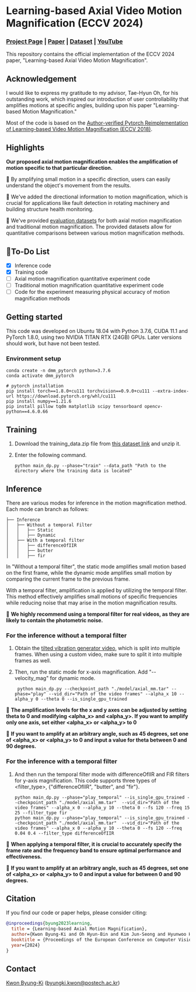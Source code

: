 # Learning-based Axial Video Motion Magnification (ECCV 2024)
### [Project Page](https://axial-momag.github.io/axial-momag/) | [Paper](https://arxiv.org/abs/2312.09551)  |  [Dataset](https://drive.google.com/drive/folders/1jB2aCfOlQGgAVAzv9lsMDfWlzEIHbYy0)  |  [YouTube](https://www.youtube.com/watch?v=rirtanavs34)
This repository contains the official implementation of the ECCV 2024 paper, "Learning-based Axial Video Motion Magnification".

## Acknowledgement
I would like to express my gratitude to my advisor, Tae-Hyun Oh, for his outstanding work, which inspired our introduction of user controllability that amplifies motions at specific angles, building upon his paper "Learning-based Motion Magnification."

Most of the code is based on the [Author-verified Pytorch Reimplementation of Learning-based Video Motion Magnification (ECCV 2018)](https://github.com/postech-ami/Deep-Motion-Mag-Pytorch).

## Highlights
**Our proposed axial motion magnification enables the amplification of motion specific to that particular direction.** 

🌟 By amplifying small motion in a specific direction, users can easily understand the object's movement from the results.

🌟 We've added the directional information to motion magnification, which is crucial for applications like fault detection in rotating machinery and building structure health monitoring.

🌟 We've provided [evaluation datasets](https://arxiv.org/abs/2312.09551) for both axial motion magnification and traditional motion magnification. The provided datasets allow for quantitative comparisons between various motion magnification methods.


## 💪To-Do List

- [x] Inference code
- [x] Training code
- [ ] Axial motion magnification quantitative experiment code
- [ ] Traditional motion magnification quantitative experiment code
- [ ] Code for the experiment measuring physical accuracy of motion magnification methods

## Getting started
This code was developed on Ubuntu 18.04 with Python 3.7.6, CUDA 11.1 and PyTorch 1.8.0, using two NVIDIA TITAN RTX (24GB) GPUs. 
Later versions should work, but have not been tested.

### Environment setup

```
conda create -n dmm_pytorch python=3.7.6
conda activate dmm_pytorch

# pytorch installation
pip install torch==1.8.0+cu111 torchvision==0.9.0+cu111 --extra-index-url https://download.pytorch.org/whl/cu111
pip install numpy==1.21.6
pip install pillow tqdm matplotlib scipy tensorboard opencv-python==4.6.0.66
```

## Training
1. Download the training_data.zip file from [this dataset link](https://drive.google.com/drive/folders/1jB2aCfOlQGgAVAzv9lsMDfWlzEIHbYy0) and unzip it.

2. Enter the following command.
    ```
    python main_dp.py --phase="train" --data_path "Path to the directory where the training data is located"
    ```

## Inference
There are various modes for inference in the motion magnification method. Each mode can branch as follows:

    ├── Inference
    │   ├── Without a temporal Filter
    │   │   ├── Static
    │   │   ├── Dynamic
    │   ├── With a temporal filter   
    │   │   ├── differenceOfIIR
    │   │   ├── butter
    │   │   ├── fir

In "Without a temporal filter", the static mode amplifies small motion based on the first frame, while the dynamic mode amplifies small motion by comparing the current frame to the previous frame.

With a temporal filter, amplification is applied by utilizing the temporal filter. This method effectively amplifies small motions of specific frequencies while reducing noise that may arise in the motion magnification results.

🌟 **We highly recommend using a temporal filter for real videos, as they are likely to contain the photometric noise.** 

    
### For the inference without a temporal filter

1) Obtain the [tilted vibration generator video](https://drive.google.com/drive/folders/1Ql0re87ESWPrrZ_fHKWSMGdj34ddBfUn), which is split into multiple frames. When using a custom video, make sure to split it into multiple frames as well.

2) Then, run the static mode for x-axis magnification. Add "--velocity_mag" for dynamic mode.

        python main_dp.py --checkpoint_path "./model/axial_mm.tar" --phase="play" --vid_dir="Path of the video frames" --alpha_x 10 --alpha_y 0 --theta 0 --is_single_gpu_trained   

🌟 **The amplification levels for the x and y axes can be adjusted by setting theta to 0 and modifying <alpha_x> and <alpha_y>. If you want to amplify only one axis, set either <alpha_x> or <alpha_y> to 0** 

🌟 **If you want to amplify at an arbitrary angle, such as 45 degrees, set one of <alpha_x> or <alpha_y> to 0 and input a value for theta between 0 and 90 degrees.** 

### For the inference with a temporal filter

1) And then run the temporal filter mode with differenceOfIIR and FIR filters for y-axis magnification. This code supports three types of <filter_type>, {"differenceOfIIR", "butter", and "fir"}.
      
       python main_dp.py --phase="play_temporal" --is_single_gpu_trained --checkpoint_path "./model/axial_mm.tar"  --vid_dir="Path of the video frames" --alpha_x 0 --alpha_y 10 --theta 0 --fs 120 --freq 15 25 --filter_type fir 
       python main_dp.py --phase="play_temporal" --is_single_gpu_trained --checkpoint_path "./model/axial_mm.tar"  --vid_dir="Path of the video frames" --alpha_x 0 --alpha_y 10 --theta 0 --fs 120 --freq 0.04 0.4 --filter_type differenceOfIIR 

🌟 **When applying a temporal filter, it is crucial to accurately specify the frame rate <fs> and the frequency band <freq> to ensure optimal performance and effectiveness.** 

🌟 **If you want to amplify at an arbitrary angle, such as 45 degrees, set one of <alpha_x> or <alpha_y> to 0 and input a value for <theta> between 0 and 90 degrees.** 

## Citation
If you find our code or paper helps, please consider citing:
````BibTeX
@inproceedings{byung2023learning,
  title = {Learning-based Axial Motion Magnification},
  author={Kwon Byung-Ki and Oh Hyun-Bin and Kim Jun-Seong and Hyunwoo Ha and Tae-Hyun Oh},
  booktitle = {Proceedings of the European Conference on Computer Vision (ECCV)},
  year={2024}
}
````

## Contact
[Kwon Byung-Ki](https://sites.google.com/view/kwon-byung--ki/%ED%99%88) (byungki.kwon@postech.ac.kr)
